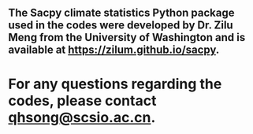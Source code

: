 ## The Sacpy climate statistics Python package used in the codes were developed by Dr. Zilu Meng from the University of Washington and is available at https://zilum.github.io/sacpy. 
# For any questions regarding the codes, please contact qhsong@scsio.ac.cn.
